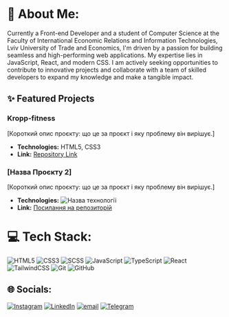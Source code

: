 # 💫 About Me:
Currently a Front-end Developer and a student of Computer Science at the Faculty of International Economic Relations and Information Technologies, Lviv University of Trade and Economics, I'm driven by a passion for building seamless and high-performing web applications. My expertise lies in JavaScript, React, and modern CSS. I am actively seeking opportunities to contribute to innovative projects and collaborate with a team of skilled developers to expand my knowledge and make a tangible impact.


## ✨ Featured Projects

### Kropp-fitness
[Короткий опис проєкту: що це за проєкт і яку проблему він вирішує.]

* **Technologies:** HTML5, CSS3
* **Link:** [Repository Link](https://github.com/[Ваш_нікнейм]/[Назва_репозиторію])

### [Назва Проєкту 2]
[Короткий опис проєкту: що це за проєкт і яку проблему він вирішує.]

* **Technologies:** ![Назва технології](https://img.shields.io/badge/React-61DAFB?style=for-the-badge&logo=react&logoColor=black)
* **Link:** [Посилання на репозиторій](https://github.com/[Ваш_нікнейм]/[Назва_репозиторію])


# 💻 Tech Stack:
![HTML5](https://img.shields.io/badge/html5-%23E34F26.svg?style=for-the-badge&logo=html5&logoColor=white) ![CSS3](https://img.shields.io/badge/CSS3-1572B6?style=for-the-badge&logo=css3&logoColor=white) ![SCSS](https://img.shields.io/badge/SCSS-CC6699?style=for-the-badge&logo=sass&logoColor=white) ![JavaScript](https://img.shields.io/badge/javascript-%23323330.svg?style=for-the-badge&logo=javascript&logoColor=%23F7DF1E) ![TypeScript](https://img.shields.io/badge/typescript-%23007ACC.svg?style=for-the-badge&logo=typescript&logoColor=white) ![React](https://img.shields.io/badge/React-61DAFB?style=for-the-badge&logo=react&logoColor=black) ![TailwindCSS](https://img.shields.io/badge/TailwindCSS-06B6D4?style=for-the-badge&logo=tailwindcss&logoColor=white) ![Git](https://img.shields.io/badge/git-%23F05033.svg?style=for-the-badge&logo=git&logoColor=white)
 ![GitHub](https://img.shields.io/badge/github-%23121011.svg?style=for-the-badge&logo=github&logoColor=white) 


## 🌐 Socials:
[![Instagram](https://img.shields.io/badge/Instagram-%23E4405F.svg?logo=Instagram&logoColor=white)](https://instagram.com/____.marko.____) [![LinkedIn](https://img.shields.io/badge/LinkedIn-%230077B5.svg?logo=linkedin&logoColor=white)](https://linkedin.com/in/marko-hul) [![email](https://img.shields.io/badge/Email-D14836?logo=gmail&logoColor=white)](mailto:marcogull228@gmail.com) [![Telegram](https://img.shields.io/badge/Telegram-2CA5E0?style=for-the-badge&logo=telegram&logoColor=white)](https://t.me/markoghoul)

<!-- Proudly created with GPRM ( https://gprm.itsvg.in ) -->
